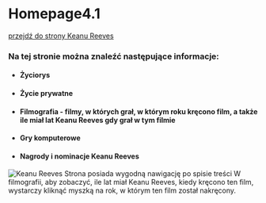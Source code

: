 # Homepage4.1
[przejdź do strony Keanu Reeves]

### Na tej stronie można znaleźć następujące informacje:

- #### Życiorys
- #### Życie prywatne
- #### Filmografia - filmy, w których grał, w którym roku kręcono film, a także ile miał lat Keanu Reeves gdy grał w tym filmie
- #### Gry komputerowe
- #### Nagrody i nominacje Keanu Reeves
![Keanu Reeves](https://github.com/1288812/Homepage4.1/blob/main/image/Reuni%C3%A3o_com_o_ator_norte-americano_Keanu_Reeves_(46806576944)_(cropped).jpg?raw=true)
Strona posiada wygodną nawigację po spisie treści
W filmografii, aby zobaczyć, ile lat miał Keanu Reeves, kiedy kręcono ten film, wystarczy kliknąć myszką na rok, w którym ten film został nakręcony.












[przejdź do strony Keanu Reeves]: <https://1288812.github.io/Homepage4.1/>

